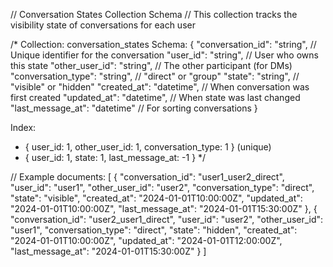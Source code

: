 // Conversation States Collection Schema
// This collection tracks the visibility state of conversations for each user

/*
Collection: conversation_states
Schema: {
  "conversation_id": "string", // Unique identifier for the conversation
  "user_id": "string",         // User who owns this state
  "other_user_id": "string",   // The other participant (for DMs)
  "conversation_type": "string", // "direct" or "group" 
  "state": "string",           // "visible" or "hidden"
  "created_at": "datetime",    // When conversation was first created
  "updated_at": "datetime",    // When state was last changed
  "last_message_at": "datetime" // For sorting conversations
}

Index: 
- { user_id: 1, other_user_id: 1, conversation_type: 1 } (unique)
- { user_id: 1, state: 1, last_message_at: -1 }
*/

// Example documents:
[
  {
    "conversation_id": "user1_user2_direct",
    "user_id": "user1", 
    "other_user_id": "user2",
    "conversation_type": "direct",
    "state": "visible",
    "created_at": "2024-01-01T10:00:00Z",
    "updated_at": "2024-01-01T10:00:00Z", 
    "last_message_at": "2024-01-01T15:30:00Z"
  },
  {
    "conversation_id": "user2_user1_direct", 
    "user_id": "user2",
    "other_user_id": "user1", 
    "conversation_type": "direct",
    "state": "hidden",
    "created_at": "2024-01-01T10:00:00Z",
    "updated_at": "2024-01-01T12:00:00Z",
    "last_message_at": "2024-01-01T15:30:00Z" 
  }
]
